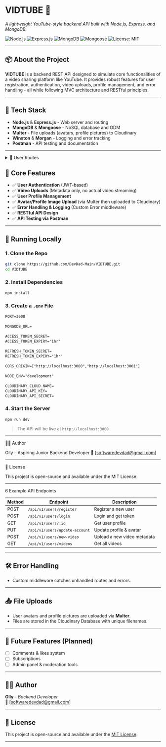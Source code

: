 # VIDTUBE 🎥

_A lightweight YouTube-style backend API built with Node.js, Express, and MongoDB._

![Node.js](https://img.shields.io/badge/Node.js-339933?style=for-the-badge&logo=nodedotjs&logoColor=white)
![Express.js](https://img.shields.io/badge/Express.js-000000?style=for-the-badge&logo=express&logoColor=white)
![MongoDB](https://img.shields.io/badge/MongoDB-4EA94B?style=for-the-badge&logo=mongodb&logoColor=white)
![Mongoose](https://img.shields.io/badge/Mongoose-880000?style=for-the-badge&logo=mongoose&logoColor=white)
![License: MIT](https://img.shields.io/badge/License-MIT-yellow.svg?style=for-the-badge)

---

## 📦 About the Project

**VIDTUBE** is a backend REST API designed to simulate core functionalities of a video sharing platform like YouTube. It provides robust features for user registration, authentication, video uploads, profile management, and error handling - all while following MVC architecture and RESTful principles.

---

## 🚀 Tech Stack

- **Node.js** & **Express.js** - Web server and routing
- **MongoDB** & **Mongoose** - NoSQL database and ODM
- **Multer** - File uploads (avatars, profile pictures) to Cloudinary
- **Winston** & **Morgan** - Logging and error tracking
- **Postman** - API testing and documentation

---

<details>

<summary>🌟 User Routes</summary>

![User-Routes](./previews/Login-Route.png)
![User-Routes](./previews/Logout-Route.png)
![User-Routes](./previews/Register-Route.png)
![User-Routes](./previews/Regiser-Validation.png)
![User-Routes](./previews/Refresh-Token-Route.png)
![User-Routes](./previews/Update-Account-Route.png)

</details>

## 🔐 Core Features

- ✅ **User Authentication** (JWT-based)
- ✅ **Video Uploads** (Metadata only, no actual video streaming)
- ✅ **User Profile Management**
- ✅ **Avatar/Profile Image Upload** (via Multer then uploaded to Cloudinary)
- ✅ **Error Handling & Logging** (Custom Error middleware)
- ✅ **RESTful API Design**
- ✅ **API Testing via Postman**

---

## 🧪 Running Locally

### 1. Clone the Repo

```bash
git clone https://github.com/DevDad-Main/VIDTUBE.git
cd VIDTUBE
```

### 2. Install Dependencies

```bash
npm install
```

### 3. Create a `.env` File

```env
PORT=3000

MONGODB_URL=

ACCESS_TOKEN_SECRET=
ACCESS_TOKEN_EXPIRY="1hr"

REFRESH_TOKEN_SECRET=
REFRESH_TOKEN_EXPIRY="1hr"

CORS_ORIGIN=["http://localhost:3000","http://localhost:3001"]

NODE_ENV="development"

CLOUDINARY_CLOUD_NAME=
CLOUDINARY_API_KEY=
CLOUDINARY_API_SECRET=
```

### 4. Start the Server

```bash
npm run dev
```

> The API will be live at `http://localhost:3000`

---

🧑‍💻 Author

Olly – Aspiring Junior Backend Developer
📧 [softwaredevdad@gmail.com]

---

📃 License

This project is open-source and available under the MIT License.

---

6 Example API Endpoints

| Method | Endpoint                       | Description                 |
| ------ | ------------------------------ | --------------------------- |
| POST   | `/api/v1/users/register`       | Register a new user         |
| POST   | `/api/v1/users/login`          | Login and get token         |
| GET    | `/api/v1/users/:id`            | Get user profile            |
| PUT    | `/api/v1/users/update-account` | Update profile & avatar     |
| POST   | `/api/v1/users/new-video`      | Upload a new video metadata |
| GET    | `/api/v1/users/videos`         | Get all videos              |

---

## 🛠️ Error Handling

- Custom middleware catches unhandled routes and errors.

---

## 📤 File Uploads

- User avatars and profile pictures are uploaded via **Multer**.
- Files are stored in the Cloudinary Database with unique filenames.

---

## 📌 Future Features (Planned)

- [ ] Comments & likes system
- [ ] Subscriptions
- [ ] Admin panel & moderation tools

---

## 🧑‍💻 Author

**Olly** - _Backend Developer_  
📨 [softwaredevdad@gmail.com]

---

## 🪪 License

This project is open-source and available under the [MIT License](LICENSE).

---
